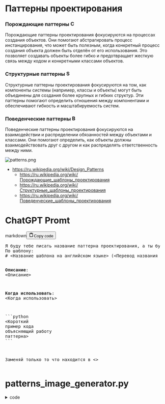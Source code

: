 <h1>Паттерны проектирования</h1>
<h3>Порождающие паттерны <img alt="C" src="General/Паттерны проектирования/C.png" height="17"></h3>
<p>Порождающие паттерны проектирования фокусируются на процессах создания объектов.
Они помогают абстрагировать процесс инстанцирования, что может быть полезным,
когда конкретный процесс создания объекта должен быть отделён от его использования.
Это позволяет создавать объекты более гибко и предотвращает жесткую связь между кодом и конкретными классами объектов.</p>
<h3>Структурные паттерны <img alt="S" src="General/Паттерны проектирования/S.png" height="17"></h3>
<p>Структурные паттерны проектирования фокусируются на том, как компоненты системы (например, классы и объекты)
могут быть объединены для создания более крупных и гибких структур.
Эти паттерны помогают определить отношения между компонентами и обеспечивают гибкость и масштабируемость систем.</p>
<h3>Поведенческие паттерны <img alt="B" src="General/Паттерны проектирования/B.png" height="17"></h3>
<p>Поведенческие паттерны проектирования фокусируются на взаимодействии и распределении обязанностей между объектами и классами.
Они помогают определить, как объекты должны взаимодействовать друг с другом и как распределять ответственность между ними.</p>
<p><img alt="patterns.png" src="General/Паттерны проектирования/patterns.png" /></p>
<ul>
<li><a href="https://ru.wikipedia.org/wiki/Design_Patterns">https://ru.wikipedia.org/wiki/Design_Patterns</a><ul>
<li><a href="https://ru.wikipedia.org/wiki/Порождающие_шаблоны_проектирования">https://ru.wikipedia.org/wiki/Порождающие_шаблоны_проектирования</a></li>
<li><a href="https://ru.wikipedia.org/wiki/Структурные_шаблоны_проектирования">https://ru.wikipedia.org/wiki/Структурные_шаблоны_проектирования</a></li>
<li><a href="https://ru.wikipedia.org/wiki/Поведенческие_шаблоны_проектирования">https://ru.wikipedia.org/wiki/Поведенческие_шаблоны_проектирования</a></li>
</ul>
</li>
</ul>
<h1>ChatGPT Promt</h1>
<div class="code_element"><div class="lang_line"><text>markdown</text><button class="copy_code_button" onclick="CopyCode(this)"><svg style="width: 1.2em;height: 1.2em;" aria-hidden="true" xmlns="http://www.w3.org/2000/svg" fill="none" viewBox="0 0 24 24"><path stroke="currentColor" stroke-linecap="round" stroke-linejoin="round" stroke-width="2" d="M15 4h3a1 1 0 0 1 1 1v15a1 1 0 0 1-1 1H6a1 1 0 0 1-1-1V5a1 1 0 0 1 1-1h3m0 3h6m-5-4v4h4V3h-4Z"/></svg><text>Copy code</text></button></div><div class="code language-markdown"><div class="highlight"><pre><span></span>Я буду тебе писать название паттерна проектирования, а ты будешь максимально кратко объяснять его в виде шпаргалки с примерами кода.
По шаблону:
<span class="gh"># &lt;Название шаблона на английском языке&gt; (&lt;Перевод названия на русском языке&gt;)</span>

<span class="gs">**Описание**</span>: &lt;Описание&gt;

<span class="gs">**Когда использовать**</span>: &lt;Когда использовать&gt;

<span class="sb">&#x60;&#x60;&#x60;python</span>
<span class="o">&lt;</span><span class="n">Короткий</span> <span class="n">пример</span> <span class="n">кода</span> <span class="n">объясняющий</span> <span class="n">работу</span> <span class="n">паттерна</span><span class="o">&gt;</span>
<span class="sb">&#x60;&#x60;&#x60;</span>

Заменяй только то что находится в &lt;&gt;
</pre></div></div></div>

<h1>patterns_image_generator.py</h1>
<details><summary>code</summary>

<div class="code_element"><div class="lang_line"><text>python</text><button class="copy_code_button" onclick="CopyCode(this)"><svg style="width: 1.2em;height: 1.2em;" aria-hidden="true" xmlns="http://www.w3.org/2000/svg" fill="none" viewBox="0 0 24 24"><path stroke="currentColor" stroke-linecap="round" stroke-linejoin="round" stroke-width="2" d="M15 4h3a1 1 0 0 1 1 1v15a1 1 0 0 1-1 1H6a1 1 0 0 1-1-1V5a1 1 0 0 1 1-1h3m0 3h6m-5-4v4h4V3h-4Z"/></svg><text>Copy code</text></button><button class="download_code_button" onclick="DownloadCode(this, `patterns_image_generator.py`)"><svg style="width: 1.2em;height: 1.2em;" aria-hidden="true" xmlns="http://www.w3.org/2000/svg" fill="none" viewBox="0 0 24 24"><path stroke="currentColor" stroke-linecap="round" stroke-linejoin="round" stroke-width="2" d="M10 3v4a1 1 0 0 1-1 1H5m5 4-2 2 2 2m4-4 2 2-2 2m5-12v16a1 1 0 0 1-1 1H6a1 1 0 0 1-1-1V7.914a1 1 0 0 1 .293-.707l3.914-3.914A1 1 0 0 1 9.914 3H18a1 1 0 0 1 1 1Z"/></svg><text>Download code</text></button></div><div class="code language-python"><div class="highlight"><pre><span></span><span class="c1"># pip install pillow</span>
<span class="kn">from</span> <span class="nn">PIL</span> <span class="kn">import</span> <span class="n">Image</span><span class="p">,</span> <span class="n">ImageDraw</span><span class="p">,</span> <span class="n">ImageFont</span>


<span class="n">color</span> <span class="o">=</span> <span class="p">{</span>
    <span class="s2">&quot;orange&quot;</span><span class="p">:</span> <span class="p">(</span><span class="mi">254</span><span class="p">,</span> <span class="mi">203</span><span class="p">,</span> <span class="mi">158</span><span class="p">),</span>
    <span class="s2">&quot;blue&quot;</span><span class="p">:</span> <span class="p">(</span><span class="mi">153</span><span class="p">,</span> <span class="mi">205</span><span class="p">,</span> <span class="mi">252</span><span class="p">),</span>
    <span class="s2">&quot;green&quot;</span><span class="p">:</span> <span class="p">(</span><span class="mi">207</span><span class="p">,</span> <span class="mi">252</span><span class="p">,</span> <span class="mi">157</span><span class="p">),</span>
<span class="p">}</span>
<span class="n">pattern_color</span> <span class="o">=</span> <span class="p">{</span>
    <span class="s2">&quot;C&quot;</span><span class="p">:</span> <span class="n">color</span><span class="p">[</span><span class="s2">&quot;blue&quot;</span><span class="p">],</span>
    <span class="s2">&quot;S&quot;</span><span class="p">:</span> <span class="n">color</span><span class="p">[</span><span class="s2">&quot;orange&quot;</span><span class="p">],</span>
    <span class="s2">&quot;B&quot;</span><span class="p">:</span> <span class="n">color</span><span class="p">[</span><span class="s2">&quot;green&quot;</span><span class="p">],</span>
<span class="p">}</span>
<span class="n">pattern</span> <span class="o">=</span> <span class="p">{</span>
    <span class="s2">&quot;C&quot;</span><span class="p">:</span> <span class="p">[</span>
        <span class="s2">&quot;Singleton (Одиночка)&quot;</span><span class="p">,</span>
        <span class="s2">&quot;Factory (Фабрика)&quot;</span><span class="p">,</span>
        <span class="s2">&quot;Abstract Factory (Абстрактная фабрика)&quot;</span><span class="p">,</span>
        <span class="s2">&quot;Builder (Строитель)&quot;</span><span class="p">,</span>
        <span class="s2">&quot;Prototype (Прототип)&quot;</span><span class="p">,</span>
    <span class="p">],</span>
    <span class="s2">&quot;S&quot;</span><span class="p">:</span> <span class="p">[</span>
        <span class="s2">&quot;Adapter (Адаптер)&quot;</span><span class="p">,</span>
        <span class="s2">&quot;Bridge (Мост)&quot;</span><span class="p">,</span>
        <span class="s2">&quot;Composite (Компоновщик)&quot;</span><span class="p">,</span>
        <span class="s2">&quot;Decorator (Декоратор)&quot;</span><span class="p">,</span>
        <span class="s2">&quot;Facade (Фасад)&quot;</span><span class="p">,</span>
        <span class="s2">&quot;Flyweight (Легковес)&quot;</span><span class="p">,</span>
        <span class="s2">&quot;Proxy (Заместитель)&quot;</span><span class="p">,</span>
    <span class="p">],</span>
    <span class="s2">&quot;B&quot;</span><span class="p">:</span> <span class="p">[</span>
        <span class="s2">&quot;Chain of Responsibility (Цепочка обязанностей)&quot;</span><span class="p">,</span>
        <span class="s2">&quot;Command (Команда)&quot;</span><span class="p">,</span>
        <span class="s2">&quot;Interpreter (Интерпретатор)&quot;</span><span class="p">,</span>
        <span class="s2">&quot;Iterator (Итератор)&quot;</span><span class="p">,</span>
        <span class="s2">&quot;Mediator (Посредник)&quot;</span><span class="p">,</span>
        <span class="s2">&quot;Memento (Снимок)&quot;</span><span class="p">,</span>
        <span class="s2">&quot;Observer (Наблюдатель)&quot;</span><span class="p">,</span>
        <span class="s2">&quot;State (Состояние)&quot;</span><span class="p">,</span>
        <span class="s2">&quot;Strategy (Стратегия)&quot;</span><span class="p">,</span>
        <span class="s2">&quot;Template Method (Шаблонный метод)&quot;</span><span class="p">,</span>
        <span class="s2">&quot;Visitor (Посетитель)&quot;</span><span class="p">,</span>
    <span class="p">],</span>
<span class="p">}</span>
<span class="n">indent</span> <span class="o">=</span> <span class="mi">16</span>
<span class="n">border</span> <span class="o">=</span> <span class="mi">3</span>
<span class="n">rectangle</span> <span class="o">=</span> <span class="p">(</span><span class="mi">64</span><span class="p">,</span> <span class="mi">45</span><span class="p">)</span>
<span class="n">text_x_indent</span> <span class="o">=</span> <span class="n">indent</span> <span class="o">*</span> <span class="mf">0.4</span>
<span class="n">text_y_indent</span> <span class="o">=</span> <span class="n">indent</span> <span class="o">//</span> <span class="mi">2</span>
<span class="n">now_x</span> <span class="o">=</span> <span class="n">indent</span>
<span class="n">now_y</span> <span class="o">=</span> <span class="n">indent</span>
<span class="n">font</span> <span class="o">=</span> <span class="n">ImageFont</span><span class="o">.</span><span class="n">truetype</span><span class="p">(</span><span class="s2">&quot;arial&quot;</span><span class="p">,</span> <span class="mi">25</span><span class="p">)</span>

<span class="n">image_x</span> <span class="o">=</span> <span class="n">indent</span> <span class="o">+</span> <span class="nb">sum</span><span class="p">(</span>
    <span class="n">rectangle</span><span class="p">[</span><span class="mi">0</span><span class="p">]</span> <span class="o">+</span> <span class="n">indent</span><span class="o">*</span><span class="mi">2</span> <span class="o">+</span> <span class="n">font</span><span class="o">.</span><span class="n">getbbox</span><span class="p">(</span><span class="nb">max</span><span class="p">(</span><span class="n">pattern_list</span><span class="p">,</span> <span class="n">key</span><span class="o">=</span><span class="nb">len</span><span class="p">))[</span><span class="mi">2</span><span class="p">]</span>
    <span class="k">for</span> <span class="n">pattern_list</span> <span class="ow">in</span> <span class="n">pattern</span><span class="o">.</span><span class="n">values</span><span class="p">()</span>
<span class="p">)</span>
<span class="n">image_y</span> <span class="o">=</span> <span class="n">indent</span> <span class="o">+</span> <span class="nb">max</span><span class="p">(</span>
    <span class="nb">len</span><span class="p">(</span><span class="n">pattern_list</span><span class="p">)</span> <span class="k">for</span> <span class="n">pattern_list</span> <span class="ow">in</span> <span class="n">pattern</span><span class="o">.</span><span class="n">values</span><span class="p">()</span>
<span class="p">)</span> <span class="o">*</span> <span class="p">(</span><span class="n">rectangle</span><span class="p">[</span><span class="mi">1</span><span class="p">]</span> <span class="o">+</span> <span class="n">indent</span><span class="p">)</span>
<span class="n">image</span> <span class="o">=</span> <span class="n">Image</span><span class="o">.</span><span class="n">new</span><span class="p">(</span><span class="s2">&quot;RGB&quot;</span><span class="p">,</span> <span class="p">(</span><span class="n">image_x</span><span class="p">,</span> <span class="n">image_y</span><span class="p">),</span> <span class="s2">&quot;#FFFFFF&quot;</span><span class="p">)</span>
<span class="n">draw</span> <span class="o">=</span> <span class="n">ImageDraw</span><span class="o">.</span><span class="n">Draw</span><span class="p">(</span><span class="n">image</span><span class="p">)</span>


<span class="k">for</span> <span class="n">pattern_type</span><span class="p">,</span> <span class="n">pattern_list</span> <span class="ow">in</span> <span class="n">pattern</span><span class="o">.</span><span class="n">items</span><span class="p">():</span>
    <span class="k">for</span> <span class="n">pattern</span> <span class="ow">in</span> <span class="n">pattern_list</span><span class="p">:</span>
        <span class="n">draw</span><span class="o">.</span><span class="n">rectangle</span><span class="p">(</span>
            <span class="p">(</span><span class="n">now_x</span><span class="p">,</span> <span class="n">now_y</span><span class="p">,</span> <span class="n">now_x</span> <span class="o">+</span> <span class="n">rectangle</span><span class="p">[</span><span class="mi">0</span><span class="p">],</span> <span class="n">now_y</span> <span class="o">+</span> <span class="n">rectangle</span><span class="p">[</span><span class="mi">1</span><span class="p">]),</span>
            <span class="n">pattern_color</span><span class="p">[</span><span class="n">pattern_type</span><span class="p">],</span>
            <span class="n">outline</span><span class="o">=</span><span class="s2">&quot;#000000&quot;</span><span class="p">,</span>
            <span class="n">width</span><span class="o">=</span><span class="n">border</span><span class="p">,</span>
        <span class="p">)</span>
        <span class="n">draw</span><span class="o">.</span><span class="n">text</span><span class="p">(</span>
            <span class="p">(</span><span class="n">now_x</span> <span class="o">+</span> <span class="n">indent</span> <span class="o">+</span> <span class="n">text_x_indent</span><span class="p">,</span> <span class="n">now_y</span> <span class="o">+</span> <span class="n">text_y_indent</span><span class="p">),</span>
            <span class="n">pattern_type</span><span class="p">,</span>
            <span class="n">fill</span><span class="o">=</span><span class="s2">&quot;#000000&quot;</span><span class="p">,</span>
            <span class="n">font</span><span class="o">=</span><span class="n">font</span><span class="p">,</span>
        <span class="p">)</span>
        <span class="n">draw</span><span class="o">.</span><span class="n">text</span><span class="p">(</span>
            <span class="p">(</span><span class="n">now_x</span> <span class="o">+</span> <span class="n">rectangle</span><span class="p">[</span><span class="mi">0</span><span class="p">]</span> <span class="o">+</span> <span class="n">indent</span><span class="p">,</span> <span class="n">now_y</span> <span class="o">+</span> <span class="n">text_y_indent</span><span class="p">),</span>
            <span class="n">pattern</span><span class="p">,</span>
            <span class="n">fill</span><span class="o">=</span><span class="s2">&quot;#000000&quot;</span><span class="p">,</span>
            <span class="n">font</span><span class="o">=</span><span class="n">font</span><span class="p">,</span>
        <span class="p">)</span>
        <span class="n">draw</span><span class="o">.</span><span class="n">point</span><span class="p">((</span><span class="n">now_x</span><span class="p">,</span> <span class="n">now_y</span><span class="p">),</span> <span class="s2">&quot;#FF0000&quot;</span><span class="p">)</span>
        <span class="n">now_y</span> <span class="o">+=</span> <span class="n">rectangle</span><span class="p">[</span><span class="mi">1</span><span class="p">]</span> <span class="o">+</span> <span class="n">indent</span>

    <span class="n">now_y</span> <span class="o">=</span> <span class="n">indent</span>
    <span class="n">now_x</span> <span class="o">+=</span> <span class="n">rectangle</span><span class="p">[</span><span class="mi">0</span><span class="p">]</span> <span class="o">+</span> <span class="n">indent</span> <span class="o">*</span> <span class="mi">2</span> <span class="o">+</span> <span class="n">font</span><span class="o">.</span><span class="n">getbbox</span><span class="p">(</span><span class="nb">max</span><span class="p">(</span><span class="n">pattern_list</span><span class="p">,</span> <span class="n">key</span><span class="o">=</span><span class="nb">len</span><span class="p">))[</span><span class="mi">2</span><span class="p">]</span>


<span class="n">image</span><span class="o">.</span><span class="n">save</span><span class="p">(</span><span class="s2">&quot;patterns.png&quot;</span><span class="p">,</span> <span class="nb">format</span><span class="o">=</span><span class="s2">&quot;PNG&quot;</span><span class="p">)</span>
</pre></div></div></div>

</details>